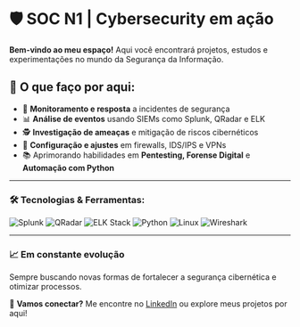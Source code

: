 # 🛡️ SOC N1 | Cybersecurity em ação  

**Bem-vindo ao meu espaço!** Aqui você encontrará projetos, estudos e experimentações no mundo da Segurança da Informação.  

## 🚧 O que faço por aqui:  
- 🔎 **Monitoramento e resposta** a incidentes de segurança  
- 📊 **Análise de eventos** usando SIEMs como Splunk, QRadar e ELK  
- 🕵️ **Investigação de ameaças** e mitigação de riscos cibernéticos  
- 🔧 **Configuração e ajustes** em firewalls, IDS/IPS e VPNs  
- 📚 Aprimorando habilidades em **Pentesting, Forense Digital** e **Automação com Python**  

---

### 🛠️ Tecnologias & Ferramentas:  
![Splunk](https://img.shields.io/badge/SIEM-Splunk-009639?style=flat&logo=splunk&logoColor=white)
![QRadar](https://img.shields.io/badge/SIEM-QRadar-blue?style=flat)
![ELK Stack](https://img.shields.io/badge/Stack-ELK-005571?style=flat&logo=elastic-stack&logoColor=white)
![Python](https://img.shields.io/badge/Code-Python-3776AB?style=flat&logo=python&logoColor=white)
![Linux](https://img.shields.io/badge/OS-Linux-FCC624?style=flat&logo=linux&logoColor=black)
![Wireshark](https://img.shields.io/badge/Tools-Wireshark-1679A7?style=flat&logo=wireshark&logoColor=white)

---




### 📈 Em constante evolução  
Sempre buscando novas formas de fortalecer a segurança cibernética e otimizar processos.  

📩 **Vamos conectar?** Me encontre no [LinkedIn](https://www.linkedin.com/in/jackson-amatti-a0503130a/) ou explore meus projetos por aqui!  
